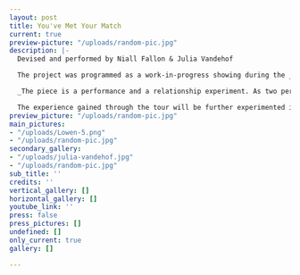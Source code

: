 ```yaml
---
layout: post
title: You've Met Your Match
current: true
preview-picture: "/uploads/random-pic.jpg"
description: |-
  Devised and performed by Niall Fallon & Julia Vandehof

  The project was programmed as a work-in-progress showing during the _Whilst Walking Theater Festival India_from January to March 2019.

  _The piece is a performance and a relationship experiment. As two performers strive towards a healthy match, there is a balanced weighting. But what happens if one pushes harder? If one doesn´t give resistance? Or one gives up? The performance is a physical research into the crash when you think you're on the same page as somebody, but not._

  The experience gained through the tour will be further experimented in the next research phase. Formally, it plays with a movement score, as well as moments of memory and the push and pull of everyday life. We play with fragmented light sources, which lets the audience experience an ambiguous sense of time in the character’s emotional journey.
preview_picture: "/uploads/random-pic.jpg"
main_pictures:
- "/uploads/Lowen-5.png"
- "/uploads/random-pic.jpg"
secondary_gallery:
- "/uploads/julia-vandehof.jpg"
- "/uploads/random-pic.jpg"
sub_title: ''
credits: ''
vertical_gallery: []
horizontal_gallery: []
youtube_link: ''
press: false
press_pictures: []
undefined: []
only_current: true
gallery: []

---
```

